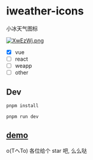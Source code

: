 # iweather-icons

小冰天气图标

[![XwEzWj.png](https://s1.ax1x.com/2022/06/05/XwEzWj.png)](https://imgtu.com/i/XwEzWj)

- [x] vue
- [ ] react
- [ ] weapp
- [ ] other

## Dev

```bash
pnpm install
```

```bash
pnpm run dev
```

## [demo]()

o(TヘTo) 各位给个 star 吧, 么么哒